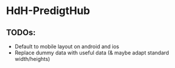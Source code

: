 # HdH-PredigtHub

## TODOs:

- Default to mobile layout on android and ios
- Replace dummy data with useful data (& maybe adapt standard width/heights)